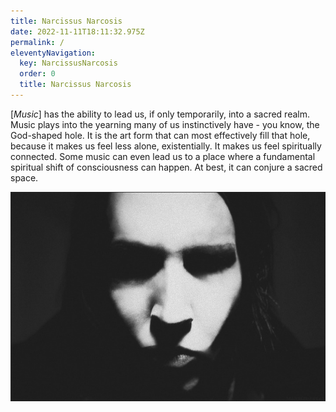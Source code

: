 ```yaml
---
title: Narcissus Narcosis
date: 2022-11-11T18:11:32.975Z
permalink: /
eleventyNavigation:
  key: NarcissusNarcosis
  order: 0
  title: Narcissus Narcosis
---
```

[*Music*] has the ability to lead us, if only temporarily, into a sacred realm. Music plays into the yearning many of us instinctively have - you know, the God-shaped hole. It is the art form that can most effectively fill that hole, because it makes us feel less alone, existentially. It makes us feel spiritually connected. Some music can even lead us to a place where a fundamental spiritual shift of consciousness can happen. At best, it can conjure a sacred space.

![](/static/img/tumblr_ly6coapx041qlnruvo1_1280.jpg)